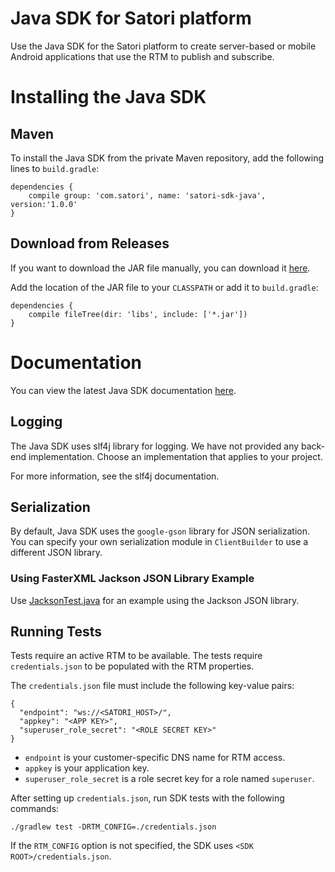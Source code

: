 # Java SDK for Satori platform

Use the Java SDK for the Satori platform to create server-based or mobile Android
 applications that use the RTM to publish and subscribe.

# Installing the Java SDK

## Maven

To install the Java SDK from the private Maven repository, add the following lines to `build.gradle`:

    dependencies {
        compile group: 'com.satori', name: 'satori-sdk-java', version:'1.0.0'
    }

## Download from Releases

If you want to download the JAR file manually, you can download it
[here](https://github.com/satori-com/satori-sdk-java/releases).

Add the location of the JAR file to your `CLASSPATH` or add it to `build.gradle`:

    dependencies {
        compile fileTree(dir: 'libs', include: ['*.jar'])
    }

# Documentation

You can view the latest Java SDK documentation [here](https://www.satori.com/docs).

## Logging

The Java SDK uses slf4j library for logging. We have not provided any back-end implementation.
Choose an implementation that applies to your project.

For more information, see the slf4j documentation.

## Serialization

By default, Java SDK uses the `google-gson` library for JSON serialization. You can specify your own serialization
module in `ClientBuilder` to use a different JSON library.

### Using FasterXML Jackson JSON Library Example

Use [JacksonTest.java](./src/test/java/com/satori/rtm/real/JacksonTest.java) for an example
using the Jackson JSON library.

## Running Tests

Tests require an active RTM to be available. The tests require `credentials.json` to be
populated with the RTM properties.

The `credentials.json` file must include the following key-value pairs:

```
{
  "endpoint": "ws://<SATORI_HOST>/",
  "appkey": "<APP KEY>",
  "superuser_role_secret": "<ROLE SECRET KEY>"
}
```

* `endpoint` is your customer-specific DNS name for RTM access.
* `appkey` is your application key.
* `superuser_role_secret` is a role secret key for a role named `superuser`.

After setting up `credentials.json`, run SDK tests with the following commands:

```
./gradlew test -DRTM_CONFIG=./credentials.json
```

If the `RTM_CONFIG` option is not specified, the SDK uses `<SDK ROOT>/credentials.json`.
